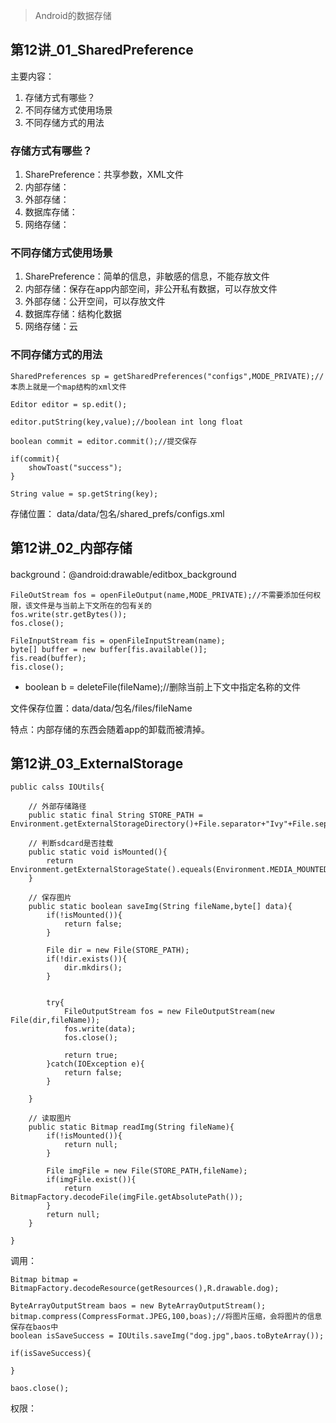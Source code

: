 > Android的数据存储

## 第12讲_01_SharedPreference

主要内容：

1. 存储方式有哪些？
2. 不同存储方式使用场景
3. 不同存储方式的用法


### 存储方式有哪些？

1. SharePreference：共享参数，XML文件
2. 内部存储：
3. 外部存储：
4. 数据库存储：
5. 网络存储：


### 不同存储方式使用场景

1. SharePreference：简单的信息，非敏感的信息，不能存放文件
2. 内部存储：保存在app内部空间，非公开私有数据，可以存放文件
3. 外部存储：公开空间，可以存放文件
4. 数据库存储：结构化数据
5. 网络存储：云


### 不同存储方式的用法


	SharedPreferences sp = getSharedPreferences("configs",MODE_PRIVATE);//本质上就是一个map结构的xml文件
	
	Editor editor = sp.edit();
	
	editor.putString(key,value);//boolean int long float
	
	boolean commit = editor.commit();//提交保存
	
	if(commit){
		showToast("success");
	}
	
	String value = sp.getString(key);


存储位置： data/data/包名/shared_prefs/configs.xml


## 第12讲_02_内部存储

background：@android:drawable/editbox_background


	FileOutStream fos = openFileOutput(name,MODE_PRIVATE);//不需要添加任何权限，该文件是与当前上下文所在的包有关的
	fos.write(str.getBytes());
	fos.close();
	
	FileInputStream fis = openFileInputStream(name);
	byte[] buffer = new buffer[fis.available()];
	fis.read(buffer);
	fis.close();

- boolean b = deleteFile(fileName);//删除当前上下文中指定名称的文件


文件保存位置：data/data/包名/files/fileName

特点：内部存储的东西会随着app的卸载而被清掉。

## 第12讲_03_ExternalStorage

	public calss IOUtils{
	
		// 外部存储路径
		public static final String STORE_PATH = Environment.getExternalStorageDirectory()+File.separator+"Ivy"+File.separator+"images";
		
		// 判断sdcard是否挂载
		public static void isMounted(){
			return Environment.getExternalStorageState().equeals(Environment.MEDIA_MOUNTED);
		}
	
		// 保存图片
		public static boolean saveImg(String fileName,byte[] data){
			if(!isMounted()){
				return false;
			}
			
			File dir = new File(STORE_PATH);
			if(!dir.exists()){
				dir.mkdirs();
			}
	
			
			try{
				FileOutputStream fos = new FileOutputStream(new File(dir,fileName));
				fos.write(data);
				fos.close();
	
				return true;
			}catch(IOException e){
				return false;
			}
			
		}
		
		// 读取图片
		public static Bitmap readImg(String fileName){
			if(!isMounted()){
				return null;
			}	
			
			File imgFile = new File(STORE_PATH,fileName);
			if(imgFile.exist()){
				return BitmapFactory.decodeFile(imgFile.getAbsolutePath());
			}
			return null;
		}
	
	}


调用：

	Bitmap bitmap = BitmapFactory.decodeResource(getResources(),R.drawable.dog);
	
	ByteArrayOutputStream baos = new ByteArrayOutputStream();
	bitmap.compress(CompressFormat.JPEG,100,boas);//将图片压缩，会将图片的信息保存在baos中
	boolean isSaveSuccess = IOUtils.saveImg("dog.jpg",baos.toByteArray());
	
	if(isSaveSuccess){
		
	}

	baos.close();


权限：